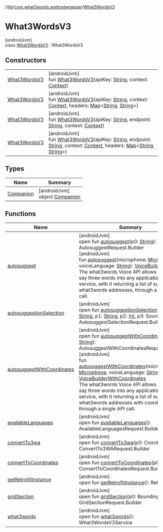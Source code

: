 //[lib](../../../index.md)/[com.what3words.androidwrapper](../index.md)/[What3WordsV3](index.md)

# What3WordsV3

[androidJvm]\
class [What3WordsV3](index.md) : What3WordsV3

## Constructors

| | |
|---|---|
| [What3WordsV3](-what3-words-v3.md) | [androidJvm]<br>fun [What3WordsV3](-what3-words-v3.md)(apiKey: [String](https://kotlinlang.org/api/latest/jvm/stdlib/kotlin/-string/index.html), context: [Context](https://developer.android.com/reference/kotlin/android/content/Context.html)) |
| [What3WordsV3](-what3-words-v3.md) | [androidJvm]<br>fun [What3WordsV3](-what3-words-v3.md)(apiKey: [String](https://kotlinlang.org/api/latest/jvm/stdlib/kotlin/-string/index.html), context: [Context](https://developer.android.com/reference/kotlin/android/content/Context.html), headers: [Map](https://kotlinlang.org/api/latest/jvm/stdlib/kotlin.collections/-map/index.html)<[String](https://kotlinlang.org/api/latest/jvm/stdlib/kotlin/-string/index.html), [String](https://kotlinlang.org/api/latest/jvm/stdlib/kotlin/-string/index.html)>) |
| [What3WordsV3](-what3-words-v3.md) | [androidJvm]<br>fun [What3WordsV3](-what3-words-v3.md)(apiKey: [String](https://kotlinlang.org/api/latest/jvm/stdlib/kotlin/-string/index.html), endpoint: [String](https://kotlinlang.org/api/latest/jvm/stdlib/kotlin/-string/index.html), context: [Context](https://developer.android.com/reference/kotlin/android/content/Context.html)) |
| [What3WordsV3](-what3-words-v3.md) | [androidJvm]<br>fun [What3WordsV3](-what3-words-v3.md)(apiKey: [String](https://kotlinlang.org/api/latest/jvm/stdlib/kotlin/-string/index.html), endpoint: [String](https://kotlinlang.org/api/latest/jvm/stdlib/kotlin/-string/index.html), context: [Context](https://developer.android.com/reference/kotlin/android/content/Context.html), headers: [Map](https://kotlinlang.org/api/latest/jvm/stdlib/kotlin.collections/-map/index.html)<[String](https://kotlinlang.org/api/latest/jvm/stdlib/kotlin/-string/index.html), [String](https://kotlinlang.org/api/latest/jvm/stdlib/kotlin/-string/index.html)>) |

## Types

| Name | Summary |
|---|---|
| [Companion](-companion/index.md) | [androidJvm]<br>object [Companion](-companion/index.md) |

## Functions

| Name | Summary |
|---|---|
| [autosuggest](index.md#710479625%2FFunctions%2F-1973928616) | [androidJvm]<br>open fun [autosuggest](index.md#710479625%2FFunctions%2F-1973928616)(p0: [String](https://kotlinlang.org/api/latest/jvm/stdlib/kotlin/-string/index.html)): AutosuggestRequest.Builder<br>[androidJvm]<br>fun [autosuggest](autosuggest.md)(microphone: [Microphone](../../com.what3words.androidwrapper.voice/-microphone/index.md), voiceLanguage: [String](https://kotlinlang.org/api/latest/jvm/stdlib/kotlin/-string/index.html)): [VoiceBuilder](../../com.what3words.androidwrapper.voice/-voice-builder/index.md)<br>The what3words Voice API allows a user to say three words into any application or service, with it returning a list of suggested what3words addresses, through a single API call. |
| [autosuggestionSelection](index.md#-347360360%2FFunctions%2F-1973928616) | [androidJvm]<br>open fun [autosuggestionSelection](index.md#-347360360%2FFunctions%2F-1973928616)(p0: [String](https://kotlinlang.org/api/latest/jvm/stdlib/kotlin/-string/index.html), p1: [String](https://kotlinlang.org/api/latest/jvm/stdlib/kotlin/-string/index.html), p2: [Int](https://kotlinlang.org/api/latest/jvm/stdlib/kotlin/-int/index.html), p3: SourceApi): AutosuggestSelectionRequest.Builder |
| [autosuggestWithCoordinates](index.md#1108421370%2FFunctions%2F-1973928616) | [androidJvm]<br>open fun [autosuggestWithCoordinates](index.md#1108421370%2FFunctions%2F-1973928616)(p0: [String](https://kotlinlang.org/api/latest/jvm/stdlib/kotlin/-string/index.html)): AutosuggestWithCoordinatesRequest.Builder<br>[androidJvm]<br>fun [autosuggestWithCoordinates](autosuggest-with-coordinates.md)(microphone: [Microphone](../../com.what3words.androidwrapper.voice/-microphone/index.md), voiceLanguage: [String](https://kotlinlang.org/api/latest/jvm/stdlib/kotlin/-string/index.html)): [VoiceBuilderWithCoordinates](../../com.what3words.androidwrapper.voice/-voice-builder-with-coordinates/index.md)<br>The what3words Voice API allows a user to say three words into any application or service, with it returning a list of suggested what3words addresses with coordinates, through a single API call. |
| [availableLanguages](index.md#-1732763176%2FFunctions%2F-1973928616) | [androidJvm]<br>open fun [availableLanguages](index.md#-1732763176%2FFunctions%2F-1973928616)(): AvailableLanguagesRequest.Builder |
| [convertTo3wa](index.md#1590651555%2FFunctions%2F-1973928616) | [androidJvm]<br>open fun [convertTo3wa](index.md#1590651555%2FFunctions%2F-1973928616)(p0: Coordinates): ConvertTo3WARequest.Builder |
| [convertToCoordinates](index.md#-336711833%2FFunctions%2F-1973928616) | [androidJvm]<br>open fun [convertToCoordinates](index.md#-336711833%2FFunctions%2F-1973928616)(p0: [String](https://kotlinlang.org/api/latest/jvm/stdlib/kotlin/-string/index.html)): ConvertToCoordinatesRequest.Builder |
| [getRetrofitInstance](index.md#-668202990%2FFunctions%2F-1973928616) | [androidJvm]<br>open fun [getRetrofitInstance](index.md#-668202990%2FFunctions%2F-1973928616)(): Retrofit |
| [gridSection](index.md#1203675341%2FFunctions%2F-1973928616) | [androidJvm]<br>open fun [gridSection](index.md#1203675341%2FFunctions%2F-1973928616)(p0: BoundingBox): GridSectionRequest.Builder |
| [what3words](index.md#-1171094256%2FFunctions%2F-1973928616) | [androidJvm]<br>open fun [what3words](index.md#-1171094256%2FFunctions%2F-1973928616)(): What3WordsV3Service |
